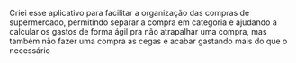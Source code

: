 Criei esse aplicativo para facilitar a organização das compras de supermercado, permitindo separar a compra em categoria e ajudando a calcular os gastos de forma ágil pra não atrapalhar uma compra, mas também não fazer uma compra as cegas e acabar gastando mais do que o necessário
